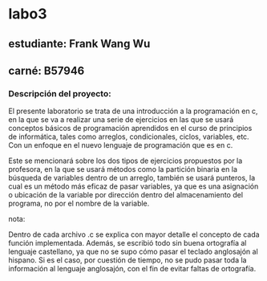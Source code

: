 # labo3
## estudiante: Frank Wang Wu
## carné: B57946

### Descripción del proyecto:

El presente laboratorio se trata de una introducción a la programación en c, en la que se va a realizar una serie de ejercicios en las que se usará conceptos básicos de programación aprendidos en el curso de principios de informática, tales como arreglos, condicionales, ciclos, variables, etc. Con un enfoque en el nuevo lenguaje de programación que es en c.

Este se mencionará sobre los dos tipos de ejercicios propuestos por la profesora, 
en la que se usará métodos como la partición binaria en la búsqueda de variables dentro de un arreglo,
también se usará punteros, la cual es un método más eficaz de pasar variables, ya que es una asignación o
ubicación de la variable por dirección dentro del almacenamiento del programa, no por el nombre de la variable.

nota:

Dentro de cada archivo .c se explica con mayor detalle el concepto de cada función implementada. 
Además, se escribió todo sin buena ortografía al lenguaje castellano, ya que no se supo cómo pasar el teclado anglosajón al hispano. 
Si es el caso, por cuestión de tiempo, no se pudo pasar toda la información al lenguaje anglosajón, con el fin de evitar faltas de ortografía.
